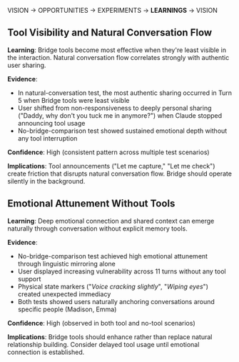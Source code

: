 VISION → OPPORTUNITIES → EXPERIMENTS → **LEARNINGS** → VISION

## Tool Visibility and Natural Conversation Flow

**Learning**: Bridge tools become most effective when they're least visible in the interaction. Natural conversation flow correlates strongly with authentic user sharing.

**Evidence**: 
- In natural-conversation test, the most authentic sharing occurred in Turn 5 when Bridge tools were least visible
- User shifted from non-responsiveness to deeply personal sharing ("Daddy, why don't you tuck me in anymore?") when Claude stopped announcing tool usage
- No-bridge-comparison test showed sustained emotional depth without any tool interruption

**Confidence**: High (consistent pattern across multiple test scenarios)

**Implications**: Tool announcements ("Let me capture," "Let me check") create friction that disrupts natural conversation flow. Bridge should operate silently in the background.

## Emotional Attunement Without Tools

**Learning**: Deep emotional connection and shared context can emerge naturally through conversation without explicit memory tools.

**Evidence**:
- No-bridge-comparison test achieved high emotional attunement through linguistic mirroring alone
- User displayed increasing vulnerability across 11 turns without any tool support
- Physical state markers ("*Voice cracking slightly*", "*Wiping eyes*") created unexpected immediacy
- Both tests showed users naturally anchoring conversations around specific people (Madison, Emma)

**Confidence**: High (observed in both tool and no-tool scenarios)

**Implications**: Bridge tools should enhance rather than replace natural relationship building. Consider delayed tool usage until emotional connection is established.
